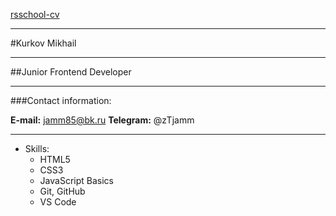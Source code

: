 [rsschool-cv](https://ztjamm.github.io/rsschool-cv/ "Ссылка на работу")

---

#Kurkov Mikhail

---

##Junior Frontend Developer

---

###Contact information:

**E-mail:** jamm85@bk.ru
**Telegram:** @zTjamm

---

- Skills:
  - HTML5
  - CSS3
  - JavaScript Basics
  - Git, GitHub
  - VS Code
